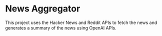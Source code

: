 # News Aggregator

This project uses the Hacker News and Reddit APIs to fetch the news and generates a summary of the news using OpenAI APIs.